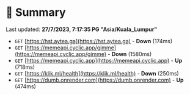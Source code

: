 # 📖 Summary
Last updated: **27/7/2023, 7:17:35 PG "Asia/Kuala_Lumpur"**

- `GET` [https://hst.aytea.ga](https://hst.aytea.ga) - **Down** (174ms)
- `GET` [https://memeapi.cyclic.app/gimme](https://memeapi.cyclic.app/gimme) - **Down** (1580ms)
- `GET` [https://memeapi.cyclic.app](https://memeapi.cyclic.app) - **Up** (718ms)
- `GET` [https://klik.ml/health](https://klik.ml/health) - **Down** (250ms)
- `GET` [https://dumb.onrender.com](https://dumb.onrender.com) - **Up** (474ms)

